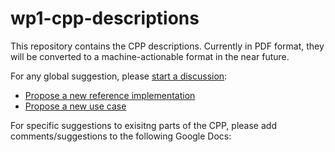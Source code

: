 # wp1-cpp-descriptions
This repository contains the CPP descriptions. Currently in PDF format, they will be converted to a machine-actionable format in the near future.

For any global suggestion, please [start a discussion](https://github.com/EOSC-EDEN/wp1-cpp-descriptions/discussions):
- [Propose a new reference implementation](https://github.com/EOSC-EDEN/wp1-cpp-descriptions/discussions/new?category=suggest-a-reference-implementation)
- [Propose a new use case](https://github.com/EOSC-EDEN/wp1-cpp-descriptions/discussions/categories/suggest-a-use-case)

For specific suggestions to exisitng parts of the CPP, please add comments/suggestions to the following Google Docs:

